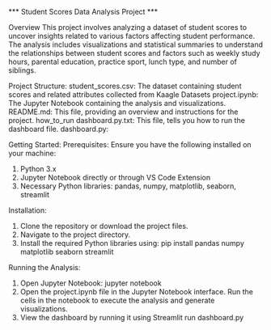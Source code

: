 *** Student Scores Data Analysis Project ***

Overview
This project involves analyzing a dataset of student scores to uncover insights related to various factors affecting student performance. The analysis includes visualizations and statistical summaries to understand the relationships between student scores and factors such as weekly study hours, parental education, practice sport, lunch type, and number of siblings.

Project Structure: 
student_scores.csv: The dataset containing student scores and related attributes collected from Kaagle Datasets
project.ipynb: The Jupyter Notebook containing the analysis and visualizations.
README.md: This file, providing an overview and instructions for the project.
how_to_run dashboard.py.txt: This file, tells you how to run the dashboard file.
dashboard.py: 

Getting Started:
Prerequisites:
Ensure you have the following installed on your machine:
1. Python 3.x
2. Jupyter Notebook directly or through VS Code Extension
3. Necessary Python libraries: pandas, numpy, matplotlib, seaborn, streamlit

Installation:
1. Clone the repository or download the project files.
2. Navigate to the project directory.
3. Install the required Python libraries using:
pip install pandas numpy matplotlib seaborn streamlit

Running the Analysis:
1. Open Jupyter Notebook:
jupyter notebook
2. Open the project.ipynb file in the Jupyter Notebook interface.
Run the cells in the notebook to execute the analysis and generate visualizations.
3. View the dashboard by running it using Streamlit run dashboard.py